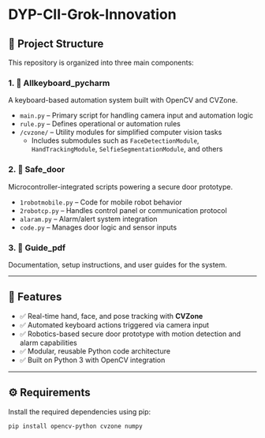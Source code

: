 # DYP-CII-Grok-Innovation


## 📂 Project Structure

This repository is organized into three main components:

### 1. 🔡 Allkeyboard_pycharm

A keyboard-based automation system built with OpenCV and CVZone.

- `main.py` – Primary script for handling camera input and automation logic  
- `rule.py` – Defines operational or automation rules  
- `/cvzone/` – Utility modules for simplified computer vision tasks  
  - Includes submodules such as `FaceDetectionModule`, `HandTrackingModule`, `SelfieSegmentationModule`, and others

### 2. 🔐 Safe_door

Microcontroller-integrated scripts powering a secure door prototype.

- `1robotmobile.py` – Code for mobile robot behavior  
- `2robotcp.py` – Handles control panel or communication protocol  
- `alaram.py` – Alarm/alert system integration  
- `code.py` – Manages door logic and sensor inputs

### 3. 📘 Guide_pdf

Documentation, setup instructions, and user guides for the system.

---

## 🚀 Features

- ✅ Real-time hand, face, and pose tracking with **CVZone**  
- ✅ Automated keyboard actions triggered via camera input  
- ✅ Robotics-based secure door prototype with motion detection and alarm capabilities  
- ✅ Modular, reusable Python code architecture  
- ✅ Built on Python 3 with OpenCV integration

---

## ⚙️ Requirements

Install the required dependencies using pip:

```bash
pip install opencv-python cvzone numpy
